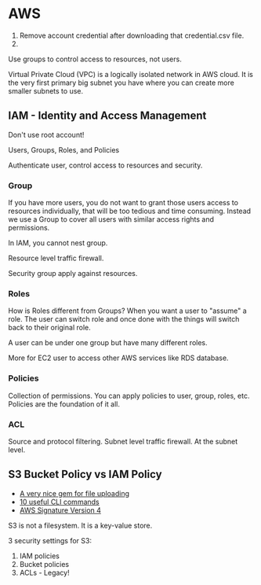 # AWS

1. Remove <root> account credential after downloading that credential.csv file.
2. 

Use groups to control access to resources, not users.

Virtual Private Cloud (VPC) is a logically isolated network in AWS cloud. It is the very first primary big subnet you have where you can create more smaller subnets to use.

## IAM - Identity and Access Management

Don't use root account!

Users, Groups, Roles, and Policies

Authenticate user, control access to resources and security.

### Group

If you have more users, you do not want to grant those users access to resources individually, that will be too tedious and time consuming. Instead we use a Group to cover all users with similar access rights and permissions.

In IAM, you cannot nest group.

Resource level traffic firewall.

Security group apply against resources.

### Roles

How is Roles different from Groups? When you want a user to "assume" a role. The user can switch role and once done with the things will switch back to their original role.

A user can be under one group but have many different roles.

More for EC2 user to access other AWS services like RDS database.

### Policies

Collection of permissions. You can apply policies to user, group, roles, etc. Policies are the foundation of it all.

### ACL

Source and protocol filtering. Subnet level traffic firewall. At the subnet level.

## S3 Bucket Policy vs IAM Policy

* [A very nice gem for file uploading](https://github.com/refile/refile)
* [10 useful CLI commands](http://cloudacademy.com/blog/aws-cli-10-useful-commands/)
* [AWS Signature Version 4](http://docs.aws.amazon.com/AmazonS3/latest/API/sigv4-query-string-auth.html)

S3 is not a filesystem. It is a key-value store.

3 security settings for S3:

1. IAM policies
2. Bucket policies
3. ACLs - Legacy!
